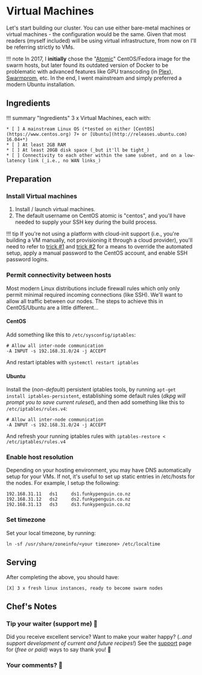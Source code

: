 # Virtual Machines

Let's start building our cluster. You can use either bare-metal machines or virtual machines - the configuration would be the same. Given that most readers (myself included) will be using virtual infrastructure, from now on I'll be referring strictly to VMs.

!!! note
    In 2017, I **initially** chose the "[Atomic](https://www.projectatomic.io/)" CentOS/Fedora image for the swarm hosts, but later found its outdated version of Docker to be problematic with advanced features like GPU transcoding (in [Plex](/recipes/plex/)), [Swarmprom](/recipes/swarmprom/), etc. In the end, I went mainstream and simply preferred a modern Ubuntu installation.

## Ingredients

!!! summary "Ingredients"
    3 x Virtual Machines, each with:

    * [ ] A mainstream Linux OS (*tested on either [CentOS](https://www.centos.org) 7+ or [Ubuntu](http://releases.ubuntu.com) 16.04+*)
    * [ ] At least 2GB RAM
    * [ ] At least 20GB disk space (_but it'll be tight_)
    * [ ] Connectivity to each other within the same subnet, and on a low-latency link (_i.e., no WAN links_)


## Preparation

### Install Virtual machines

1. Install / launch virtual machines.
2. The default username on CentOS atomic is "centos", and you'll have needed to supply your SSH key during the build process.

!!! tip
    If you're not using a platform with cloud-init support (i.e., you're building a VM manually, not provisioning it through a cloud provider), you'll need to refer to [trick #1](https://spinningmatt.wordpress.com/2014/01/08/a-recipe-for-starting-cloud-images-with-virt-install/) and [trick #2](http://blog.oddbit.com/2015/03/10/booting-cloud-images-with-libvirt/) for a means to override the automated setup, apply a manual password to the CentOS account, and enable SSH password logins.

### Permit connectivity between hosts

Most modern Linux distributions include firewall rules which only only permit minimal required incoming connections (like SSH). We'll want to allow all traffic between our nodes. The steps to achieve this in CentOS/Ubuntu are a little different...

#### CentOS

Add something like this to `/etc/sysconfig/iptables`:

```
# Allow all inter-node communication
-A INPUT -s 192.168.31.0/24 -j ACCEPT
```

And restart iptables with ```systemctl restart iptables```

#### Ubuntu

Install the (*non-default*) persistent iptables tools, by running `apt-get install iptables-persistent`, establishing some default rules (*dkpg will prompt you to save current ruleset*), and then add something like this to `/etc/iptables/rules.v4`:

```
# Allow all inter-node communication
-A INPUT -s 192.168.31.0/24 -j ACCEPT
```

And refresh your running iptables rules with `iptables-restore < /etc/iptables/rules.v4`

### Enable host resolution

Depending on your hosting environment, you may have DNS automatically setup for your VMs. If not, it's useful to set up static entries in /etc/hosts for the nodes. For example, I setup the following:

```
192.168.31.11   ds1     ds1.funkypenguin.co.nz
192.168.31.12   ds2     ds2.funkypenguin.co.nz
192.168.31.13   ds3     ds3.funkypenguin.co.nz
```

### Set timezone

Set your local timezone, by running:

```
ln -sf /usr/share/zoneinfo/<your timezone> /etc/localtime
```

## Serving

After completing the above, you should have:

```
[X] 3 x fresh linux instances, ready to become swarm nodes
```

## Chef's Notes

### Tip your waiter (support me) 👏

Did you receive excellent service? Want to make your waiter happy? (_..and support development of current and future recipes!_) See the [support](/support/) page for (_free or paid)_ ways to say thank you! 👏

### Your comments? 💬
